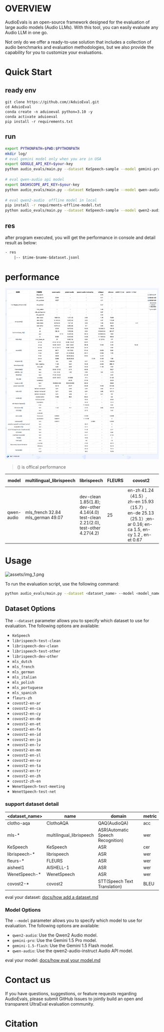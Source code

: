 
# OVERVIEW

AudioEvals is an open-source framework designed for the evaluation of large audio models (Audio LLMs).
With this tool, you can easily evaluate any Audio LLM in one go.

Not only do we offer a ready-to-use solution that includes a collection of
audio benchmarks and evaluation methodologies, but we also provide the capability for
you to customize your evaluations.


# Quick Start

## ready env
```shell
git clone https://github.com//AduioEval.git
cd AduioEval
conda create -n aduioeval python=3.10 -y
conda activate aduioeval
pip install -r requirements.txt
```

## run
```bash
export PYTHONPATH=$PWD:$PYTHONPATH
mkdir log/
# eval gemini model only when you are in USA
export GOOGLE_API_KEY=$your-key
python audio_evals/main.py --dataset KeSpeech-sample --model gemini-pro

# eval qwen-audio api model
export DASHSCOPE_API_KEY=$your-key
python audio_evals/main.py --dataset KeSpeech-sample --model qwen-audio

# eval qwen2-audio  offline model in local
pip install -r requirments-offline-model.txt
python audio_evals/main.py --dataset KeSpeech-sample --model qwen2-audio-offline
```

## res

after program executed, you will get the performance in console and detail result as below:

```txt
- res
    |-- $time-$name-$dataset.jsonl
```

# performance

![assets/performance.png](assets/performance.png)


> () is offical performance 

| model      | multilingual_librispeech          | librispeech                                                                             | FLEURS | covost2                                                                                            | KeSpeech         | WenetSpeech                       | ClothoAQA | AISHELL-1 |
|------------|-----------------------------------|-----------------------------------------------------------------------------------------|-----|----------------------------------------------------------------------------------------------------|------------------|-----------------------------------|-----------|-----------|
| qwen-audio | mls_french 32.84 mls_german 49.07 | dev-clean 1.85(1.8);  dev-other 4.14(4.0)  test-clean   2.21(2.0), test-other 4.27(4.2) | 25 | en-zh 41.24（41.5）, zh-en 15.93（15.7）, en-de 25.13（25.1）;en-ar 0.16; en-ca 1.5, en-cy 1.2 , en-et 0.67 | 6.6 | test_meeting 11.23, test_net 9.25 | 58.86（57.9） | （1.3） |




# Usage

![assets/img_1.png](assets/img_1.png)

To run the evaluation script, use the following command:

```bash
python audio_evals/main.py --dataset <dataset_name> --model <model_name>
```

## Dataset Options

The `--dataset` parameter allows you to specify which dataset to use for evaluation. The following options are available:

- `KeSpeech`
- `librispeech-test-clean`
- `librispeech-dev-clean`
- `librispeech-test-other`
- `librispeech-dev-other`
- `mls_dutch`
- `mls_french`
- `mls_german`
- `mls_italian`
- `mls_polish`
- `mls_portuguese`
- `mls_spanish`
- `fleurs-zh`
- `covost2-en-ar`
- `covost2-en-ca`
- `covost2-en-cy`
- `covost2-en-de`
- `covost2-en-et`
- `covost2-en-fa`
- `covost2-en-id`
- `covost2-en-ja`
- `covost2-en-lv`
- `covost2-en-mn`
- `covost2-en-sl`
- `covost2-en-sv`
- `covost2-en-ta`
- `covost2-en-tr`
- `covost2-en-zh`
- `covost2-zh-en`
- `WenetSpeech-test-meeting`
- `WenetSpeech-test-net`

### support dataset detail
| <dataset_name> | name                     | domain                            | metric |
|--------------|--------------------------|-----------------------------------|--------|
| clotho-aqa   | ClothoAQA                | QAQ(AudioQA)                      | acc    |
| mls-*        | multilingual_librispeech | ASR(Automatic Speech Recognition) | wer    |
| KeSpeech     | KeSpeech | ASR | cer    |
| librispeech-* | librispeech              | ASR                               | wer    |
| fleurs-*     | FLEURS                   | ASR                               | wer    |
| aisheel1     | AISHELL-1                | ASR                               | wer    |
| WenetSpeech-* | WenetSpeech              | ASR                               | wer    |
| covost2-*    | covost2                  | STT(Speech Text Translation)      | BLEU   |

eval your dataset: [docs/how add a dataset.md](docs%2Fhow%20add%20a%20dataset.md)


### Model Options

The `--model` parameter allows you to specify which model to use for evaluation. The following options are available:

- `qwen2-audio`: Use the Qwen2 Audio model.
- `gemini-pro`: Use the Gemini 1.5 Pro model.
- `gemini-1.5-flash`: Use the Gemini 1.5 Flash model.
- `qwen-audio`: Use the qwen2-audio-instruct Audio API model.

eval your model: [docs/how eval your model.md](docs%2Fhow%20eval%20your%20model.md)

# Contact us
If you have questions, suggestions, or feature requests regarding AudioEvals, please submit GitHub Issues to jointly build an open and transparent UltraEval evaluation community.


# Citation
